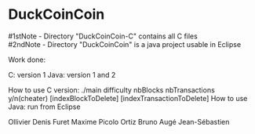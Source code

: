 # DuckCoinCoin
#1stNote - Directory "DuckCoinCoin-C" contains all C files      
#2ndNote - Directory "DuckCoinCoin" is a java project usable in Eclipse

Work done:

C: version 1
Java: version 1 and 2

How to use C version: ./main difficulty nbBlocks nbTransactions y/n(cheater) [indexBlockToDelete] [indexTransactionToDelete]
How to use Java: run from Eclipse

Ollivier Denis
Furet Maxime
Picolo Ortiz Bruno
Augé Jean-Sébastien
